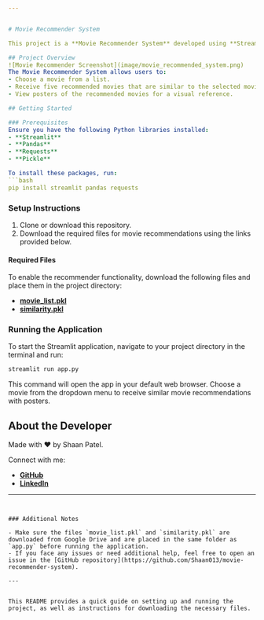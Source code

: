 ```yaml
---


# Movie Recommender System

This project is a **Movie Recommender System** developed using **Streamlit**, **Pandas**, and **The Movie Database (TMDB) API**. Given a selected movie, the system will recommend five similar movies and display their posters.

## Project Overview
![Movie Recommender Screenshot](image/movie_recommended_system.png)
The Movie Recommender System allows users to:
- Choose a movie from a list.
- Receive five recommended movies that are similar to the selected movie.
- View posters of the recommended movies for a visual reference.

## Getting Started

### Prerequisites
Ensure you have the following Python libraries installed:
- **Streamlit**
- **Pandas**
- **Requests**
- **Pickle**

To install these packages, run:
```bash
pip install streamlit pandas requests
```

### Setup Instructions

1. Clone or download this repository.
2. Download the required files for movie recommendations using the links provided below.

#### Required Files
To enable the recommender functionality, download the following files and place them in the project directory:
- **[movie_list.pkl](https://drive.google.com/file/d/11k5P-doR5pCjW0g3hUxLjhMMPeKxSWT-/view?usp=drive_link)**
- **[similarity.pkl](https://drive.google.com/file/d/1Cx3JkyRuBRoxlwN4caSvoab2_psZJ__8/view?usp=drive_link)**


### Running the Application
To start the Streamlit application, navigate to your project directory in the terminal and run:
```bash
streamlit run app.py
```

This command will open the app in your default web browser. Choose a movie from the dropdown menu to receive similar movie recommendations with posters.

## About the Developer
Made with ❤️ by Shaan Patel.

Connect with me:
- **[GitHub](https://github.com/Shaan013)**
- **[LinkedIn](https://www.linkedin.com/in/shaan-patel-609879271/)**

---
```


### Additional Notes

- Make sure the files `movie_list.pkl` and `similarity.pkl` are downloaded from Google Drive and are placed in the same folder as `app.py` before running the application.
- If you face any issues or need additional help, feel free to open an issue in the [GitHub repository](https://github.com/Shaan013/movie-recommender-system).

--- 


This README provides a quick guide on setting up and running the project, as well as instructions for downloading the necessary files.
